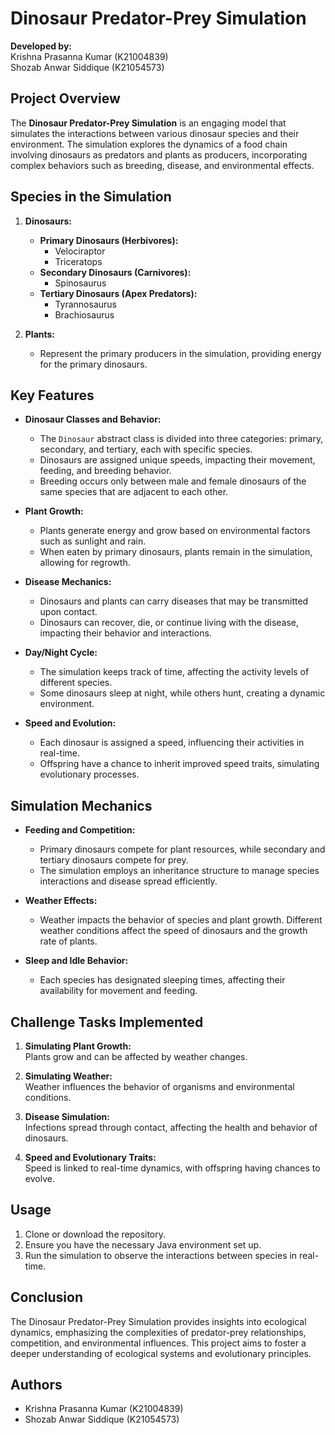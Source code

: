 # Dinosaur Predator-Prey Simulation

**Developed by:**  
Krishna Prasanna Kumar (K21004839)  
Shozab Anwar Siddique (K21054573)  

## Project Overview

The **Dinosaur Predator-Prey Simulation** is an engaging model that simulates the interactions between various dinosaur species and their environment. The simulation explores the dynamics of a food chain involving dinosaurs as predators and plants as producers, incorporating complex behaviors such as breeding, disease, and environmental effects.

## Species in the Simulation

1. **Dinosaurs:**
   - **Primary Dinosaurs (Herbivores):**  
     - Velociraptor
     - Triceratops
   - **Secondary Dinosaurs (Carnivores):**  
     - Spinosaurus
   - **Tertiary Dinosaurs (Apex Predators):**  
     - Tyrannosaurus
     - Brachiosaurus  

2. **Plants:**  
   - Represent the primary producers in the simulation, providing energy for the primary dinosaurs.

## Key Features

- **Dinosaur Classes and Behavior:**
  - The `Dinosaur` abstract class is divided into three categories: primary, secondary, and tertiary, each with specific species.
  - Dinosaurs are assigned unique speeds, impacting their movement, feeding, and breeding behavior.
  - Breeding occurs only between male and female dinosaurs of the same species that are adjacent to each other.

- **Plant Growth:**
  - Plants generate energy and grow based on environmental factors such as sunlight and rain.
  - When eaten by primary dinosaurs, plants remain in the simulation, allowing for regrowth.

- **Disease Mechanics:**
  - Dinosaurs and plants can carry diseases that may be transmitted upon contact.
  - Dinosaurs can recover, die, or continue living with the disease, impacting their behavior and interactions.

- **Day/Night Cycle:**
  - The simulation keeps track of time, affecting the activity levels of different species.
  - Some dinosaurs sleep at night, while others hunt, creating a dynamic environment.

- **Speed and Evolution:**
  - Each dinosaur is assigned a speed, influencing their activities in real-time.
  - Offspring have a chance to inherit improved speed traits, simulating evolutionary processes.

## Simulation Mechanics

- **Feeding and Competition:**
  - Primary dinosaurs compete for plant resources, while secondary and tertiary dinosaurs compete for prey.
  - The simulation employs an inheritance structure to manage species interactions and disease spread efficiently.

- **Weather Effects:**
  - Weather impacts the behavior of species and plant growth. Different weather conditions affect the speed of dinosaurs and the growth rate of plants.

- **Sleep and Idle Behavior:**
  - Each species has designated sleeping times, affecting their availability for movement and feeding.

## Challenge Tasks Implemented

1. **Simulating Plant Growth:**  
   Plants grow and can be affected by weather changes.

2. **Simulating Weather:**  
   Weather influences the behavior of organisms and environmental conditions.

3. **Disease Simulation:**  
   Infections spread through contact, affecting the health and behavior of dinosaurs.

4. **Speed and Evolutionary Traits:**  
   Speed is linked to real-time dynamics, with offspring having chances to evolve.

## Usage

1. Clone or download the repository.
2. Ensure you have the necessary Java environment set up.
3. Run the simulation to observe the interactions between species in real-time.

## Conclusion

The Dinosaur Predator-Prey Simulation provides insights into ecological dynamics, emphasizing the complexities of predator-prey relationships, competition, and environmental influences. This project aims to foster a deeper understanding of ecological systems and evolutionary principles.

## Authors

- Krishna Prasanna Kumar (K21004839)
- Shozab Anwar Siddique (K21054573)
